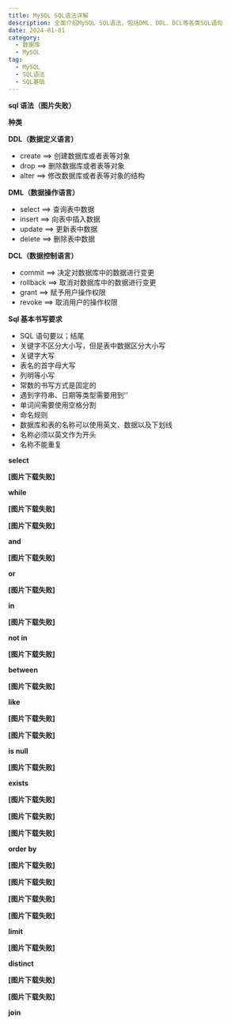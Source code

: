 ```yaml
---
title: MySQL SQL语法详解
description: 全面介绍MySQL SQL语法，包括DML、DDL、DCL等各类SQL语句
date: 2024-01-01
category:
  - 数据库
  - MySQL
tag:
  - MySQL
  - SQL语法
  - SQL基础
---
```


**sql 语法（图片失败）**

**种类**

**DDL（数据定义语言）** 

- create ==> 创建数据库或者表等对象 
- drop ==> 删除数据库或者表等对象 
- alter ==> 修改数据库或者表等对象的结构 

**DML（数据操作语言）** 

- select ==> 查询表中数据 
- insert ==> 向表中插入数据 
- update ==> 更新表中数据 
- delete ==> 删除表中数据 

**DCL（数据控制语言）** 

- commit ==> 决定对数据库中的数据进行变更 
- rollback ==> 取消对数据库中的数据进行变更 
- grant ==> 赋予用户操作权限 
- revoke ==> 取消用户的操作权限

**Sql 基本书写要求**

- SQL 语句要以；结尾
- 关键字不区分大小写，但是表中数据区分大小写
- 关键字大写
- 表名的首字母大写
- 列明等小写
- 常数的书写方式是固定的
- 遇到字符串、日期等类型需要用到''
- 单词间需要使用空格分割
- 命名规则
- 数据库和表的名称可以使用英文、数据以及下划线
- 名称必须以英文作为开头
- 名称不能重复

**select**

**[图片下载失败]**

**while**

**[图片下载失败]**

**[图片下载失败]**

**and**

**[图片下载失败]**

**or**

**[图片下载失败]**

**in**

**[图片下载失败]**

**not in**

**[图片下载失败]**

**between**

**[图片下载失败]**

**like**

**[图片下载失败]**

**[图片下载失败]**

**is null**

**[图片下载失败]**

**exists**

**[图片下载失败]**

**[图片下载失败]**

**[图片下载失败]**

**order by**

**[图片下载失败]**

**[图片下载失败]**

**[图片下载失败]**

**[图片下载失败]**

**limit**

**[图片下载失败]**

**distinct**

**[图片下载失败]**

**[图片下载失败]**

**join**

